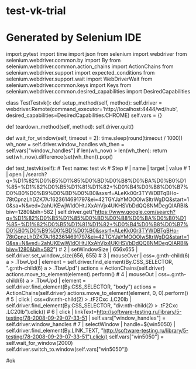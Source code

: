 # test-vk-trial
# Generated by Selenium IDE
import pytest
import time
import json
from selenium import webdriver
from selenium.webdriver.common.by import By
from selenium.webdriver.common.action_chains import ActionChains
from selenium.webdriver.support import expected_conditions
from selenium.webdriver.support.wait import WebDriverWait
from selenium.webdriver.common.keys import Keys
from selenium.webdriver.common.desired_capabilities import DesiredCapabilities

class TestTestvk():
  def setup_method(self, method):
    self.driver = webdriver.Remote(command_executor='http://localhost:4444/wd/hub', desired_capabilities=DesiredCapabilities.CHROME)
    self.vars = {}
  
  def teardown_method(self, method):
    self.driver.quit()
  
  def wait_for_window(self, timeout = 2):
    time.sleep(round(timeout / 1000))
    wh_now = self.driver.window_handles
    wh_then = self.vars["window_handles"]
    if len(wh_now) > len(wh_then):
      return set(wh_now).difference(set(wh_then)).pop()
  
  def test_testvk(self):
    # Test name: test vk
    # Step # | name | target | value
    # 1 | open | /search?q=%D1%82%D0%B5%D1%85%D0%BD%D0%B8%D0%BA%D0%B0%D1%85+%D1%82%D0%B5%D1%81%D1%82+%D0%B4%D0%B8%D0%B7%D0%B0%D0%B9%D0%BD%D0%B0&sxsrf=ALeKk00r3TYWDBTqBHo-78tCpnzLhDZK7A:1623614691797&ei=42TGYJaYMOOOlwSltrWgDQ&start=10&sa=N&ved=2ahUKEwjWldOHtJXxAhVjx4UKHSVbDdQQ8NMDegQIARBI&biw=1280&bih=582 | 
    self.driver.get("https://www.google.com/search?q=%D1%82%D0%B5%D1%85%D0%BD%D0%B8%D0%BA%D0%B0%D1%85+%D1%82%D0%B5%D1%81%D1%82+%D0%B4%D0%B8%D0%B7%D0%B0%D0%B9%D0%BD%D0%B0&sxsrf=ALeKk00r3TYWDBTqBHo-78tCpnzLhDZK7A:1623614691797&ei=42TGYJaYMOOOlwSltrWgDQ&start=10&sa=N&ved=2ahUKEwjWldOHtJXxAhVjx4UKHSVbDdQQ8NMDegQIARBI&biw=1280&bih=582")
    # 2 | setWindowSize | 656x655 | 
    self.driver.set_window_size(656, 655)
    # 3 | mouseOver | css=.g:nth-child(6) a > .TbwUpd | 
    element = self.driver.find_element(By.CSS_SELECTOR, ".g:nth-child(6) a > .TbwUpd")
    actions = ActionChains(self.driver)
    actions.move_to_element(element).perform()
    # 4 | mouseOut | css=.g:nth-child(6) a > .TbwUpd | 
    element = self.driver.find_element(By.CSS_SELECTOR, "body")
    actions = ActionChains(self.driver)
    actions.move_to_element(element, 0, 0).perform()
    # 5 | click | css=div:nth-child(2) > .tF2Cxc .LC20lb | 
    self.driver.find_element(By.CSS_SELECTOR, "div:nth-child(2) > .tF2Cxc .LC20lb").click()
    # 6 | click | linkText=http://software-testing.ru/library/5-testing/78-2008-09-29-07-33-51 | 
    self.vars["window_handles"] = self.driver.window_handles
    # 7 | selectWindow | handle=${win5050} | 
    self.driver.find_element(By.LINK_TEXT, "http://software-testing.ru/library/5-testing/78-2008-09-29-07-33-51").click()
    self.vars["win5050"] = self.wait_for_window(2000)
    self.driver.switch_to.window(self.vars["win5050"])
  
#ok
